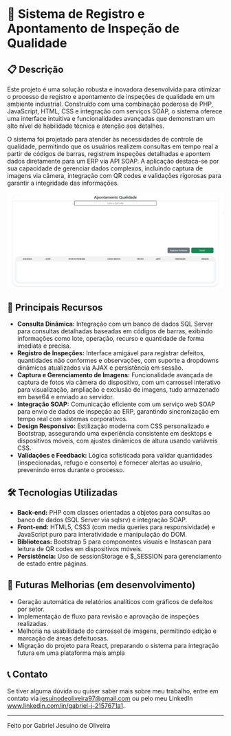 # 📌 Sistema de Registro e Apontamento de Inspeção de Qualidade

## 📋 Descrição
Este projeto é uma solução robusta e inovadora desenvolvida para otimizar o processo de registro e apontamento de inspeções de qualidade em um ambiente industrial. Construído com uma combinação poderosa de PHP, JavaScript, HTML, CSS e integração com serviços SOAP, o sistema oferece uma interface intuitiva e funcionalidades avançadas que demonstram um alto nível de habilidade técnica e atenção aos detalhes.

O sistema foi projetado para atender às necessidades de controle de qualidade, permitindo que os usuários realizem consultas em tempo real a partir de códigos de barras, registrem inspeções detalhadas e apontem dados diretamente para um ERP via API SOAP. A aplicação destaca-se por sua capacidade de gerenciar dados complexos, incluindo captura de imagens via câmera, integração com QR codes e validações rigorosas para garantir a integridade das informações.

![Apontar_Qualidade](/Screenshots-Video/Apontar_Qualidade.png)

## 🚀 Principais Recursos
- **Consulta Dinâmica:** Integração com um banco de dados SQL Server para consultas detalhadas baseadas em códigos de barras, exibindo informações como lote, operação, recurso e quantidade de forma imediata e precisa.
- **Registro de Inspeções:** Interface amigável para registrar defeitos, quantidades não conformes e observações, com suporte a dropdowns dinâmicos atualizados via AJAX e persistência em sessão.
- **Captura e Gerenciamento de Imagens:** Funcionalidade avançada de captura de fotos via câmera do dispositivo, com um carrossel interativo para visualização, ampliação e exclusão de imagens, tudo armazenado em base64 e enviado ao servidor.
- **Integração SOAP:** Comunicação eficiente com um serviço web SOAP para envio de dados de inspeção ao ERP, garantindo sincronização em tempo real com sistemas corporativos.
- **Design Responsivo:** Estilização moderna com CSS personalizado e Bootstrap, assegurando uma experiência consistente em desktops e dispositivos móveis, com ajustes dinâmicos de altura usando variáveis CSS.
- **Validações e Feedback:** Lógica sofisticada para validar quantidades (inspecionadas, refugo e conserto) e fornecer alertas ao usuário, prevenindo erros durante o processo.

## 🛠️ Tecnologias Utilizadas
- **Back-end:** PHP com classes orientadas a objetos para consultas ao banco de dados (SQL Server via sqlsrv) e integração SOAP.
- **Front-end:** HTML5, CSS3 (com media queries para responsividade) e JavaScript puro para interatividade e manipulação do DOM.
- **Bibliotecas:** Bootstrap 5 para componentes visuais e Instascan para leitura de QR codes em dispositivos móveis.
- **Persistência:** Uso de sessionStorage e $_SESSION para gerenciamento de estado entre páginas.

## 🔄 Futuras Melhorias (em desenvolvimento)
- Geração automática de relatórios analíticos com gráficos de defeitos por setor.
- Implementação de fluxo para revisão e aprovação de inspeções realizadas.
- Melhoria na usabilidade do carrossel de imagens, permitindo edição e marcação de áreas defeituosas.
- Migração do projeto para React, preparando o sistema para integração futura em uma plataforma mais ampla

## 📞 Contato
Se tiver alguma dúvida ou quiser saber mais sobre meu trabalho, entre em contato via jesuinodeoliveira97@gmail.com ou pelo meu LinkedIn www.linkedin.com/in/gabriel-j-2157671a1.

---
Feito por Gabriel Jesuino de Oliveira

